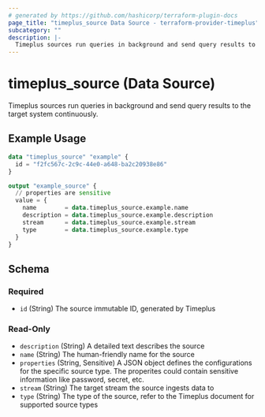 ```yaml
---
# generated by https://github.com/hashicorp/terraform-plugin-docs
page_title: "timeplus_source Data Source - terraform-provider-timeplus"
subcategory: ""
description: |-
  Timeplus sources run queries in background and send query results to the target system continuously.
---
```


# timeplus_source (Data Source)

Timeplus sources run queries in background and send query results to the target system continuously.

## Example Usage

```terraform
data "timeplus_source" "example" {
  id = "f2fc567c-2c9c-44e0-a648-ba2c20938e86"
}

output "example_source" {
  // properties are sensitive
  value = {
    name        = data.timeplus_source.example.name
    description = data.timeplus_source.example.description
    stream      = data.timeplus_source.example.stream
    type        = data.timeplus_source.example.type
  }
}
```

<!-- schema generated by tfplugindocs -->
## Schema

### Required

- `id` (String) The source immutable ID, generated by Timeplus

### Read-Only

- `description` (String) A detailed text describes the source
- `name` (String) The human-friendly name for the source
- `properties` (String, Sensitive) A JSON object defines the configurations for the specific source type. The properites could contain sensitive information like password, secret, etc.
- `stream` (String) The target stream the source ingests data to
- `type` (String) The type of the source, refer to the Timeplus document for supported source types
